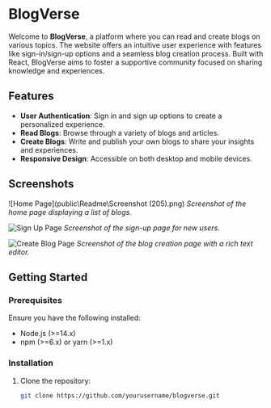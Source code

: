 # BlogVerse

Welcome to **BlogVerse**, a platform where you can read and create blogs on various topics. The website offers an intuitive user experience with features like sign-in/sign-up options and a seamless blog creation process. Built with React, BlogVerse aims to foster a supportive community focused on sharing knowledge and experiences.

## Features

- **User Authentication**: Sign in and sign up options to create a personalized experience.
- **Read Blogs**: Browse through a variety of blogs and articles.
- **Create Blogs**: Write and publish your own blogs to share your insights and experiences.
- **Responsive Design**: Accessible on both desktop and mobile devices.

## Screenshots

![Home Page](public\Readme\Screenshot (205).png)
*Screenshot of the home page displaying a list of blogs.*

![Sign Up Page](./screenshots/sign-up-page.png)
*Screenshot of the sign-up page for new users.*

![Create Blog Page](./screenshots/create-blog-page.png)
*Screenshot of the blog creation page with a rich text editor.*

## Getting Started

### Prerequisites

Ensure you have the following installed:

- Node.js (>=14.x)
- npm (>=6.x) or yarn (>=1.x)

### Installation

1. Clone the repository:

   ```sh
   git clone https://github.com/yourusername/blogverse.git

